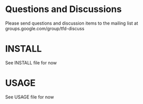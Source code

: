# Questions and Discussions #

Please send questions and discussion items to the mailing list at groups.google.com/group/tfd-discuss


# INSTALL #

See INSTALL file for now

# USAGE #

See USAGE file for now